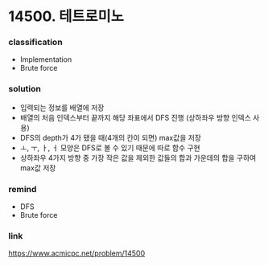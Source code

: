 # 14500. 테트로미노

### classification
* Implementation
* Brute force

### solution
* 입력되는 정보를 배열에 저장
* 배열의 처음 인덱스부터 끝까지 해당 좌표에서 DFS 진행 (상하좌우 방향 인덱스 사용)
* DFS의 depth가 4가 됐을 때(4개의 칸이 되면) max값을 저장
* ㅗ, ㅜ, ㅏ, ㅓ 모양은 DFS로 볼 수 있기 때문에 따로 함수 구현
* 상하좌우 4가지 방향 중 가장 작은 값을 제외한 값들의 합과 가운데의 합을 구하여 max값 저장

### remind
* DFS
* Brute force

### link
https://www.acmicpc.net/problem/14500